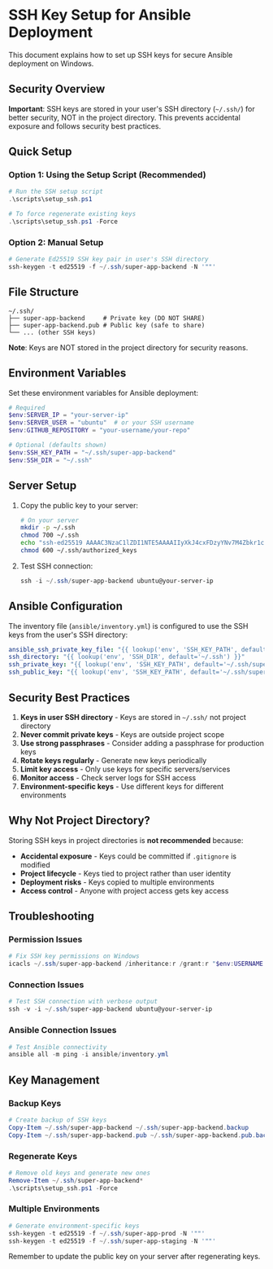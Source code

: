 # SSH Key Setup for Ansible Deployment

This document explains how to set up SSH keys for secure Ansible deployment on Windows.

## Security Overview

**Important**: SSH keys are stored in your user's SSH directory (`~/.ssh/`) for better security, NOT in the project directory. This prevents accidental exposure and follows security best practices.

## Quick Setup

### Option 1: Using the Setup Script (Recommended)

```powershell
# Run the SSH setup script
.\scripts\setup_ssh.ps1

# To force regenerate existing keys
.\scripts\setup_ssh.ps1 -Force
```

### Option 2: Manual Setup

```powershell
# Generate Ed25519 SSH key pair in user's SSH directory
ssh-keygen -t ed25519 -f ~/.ssh/super-app-backend -N '""'
```

## File Structure

```
~/.ssh/
├── super-app-backend     # Private key (DO NOT SHARE)
├── super-app-backend.pub # Public key (safe to share)
└── ... (other SSH keys)
```

**Note**: Keys are NOT stored in the project directory for security reasons.

## Environment Variables

Set these environment variables for Ansible deployment:

```powershell
# Required
$env:SERVER_IP = "your-server-ip"
$env:SERVER_USER = "ubuntu"  # or your SSH username
$env:GITHUB_REPOSITORY = "your-username/your-repo"

# Optional (defaults shown)
$env:SSH_KEY_PATH = "~/.ssh/super-app-backend"
$env:SSH_DIR = "~/.ssh"
```

## Server Setup

1. Copy the public key to your server:
   ```bash
   # On your server
   mkdir -p ~/.ssh
   chmod 700 ~/.ssh
   echo "ssh-ed25519 AAAAC3NzaC1lZDI1NTE5AAAAIIyXkJ4cxFDzyYNv7M4Zbkr1cv+4Im2GKMxsYXbLqvkH soheil@DESKTOP-HM4PJ3D" >> ~/.ssh/authorized_keys
   chmod 600 ~/.ssh/authorized_keys
   ```

2. Test SSH connection:
   ```powershell
   ssh -i ~/.ssh/super-app-backend ubuntu@your-server-ip
   ```

## Ansible Configuration

The inventory file (`ansible/inventory.yml`) is configured to use the SSH keys from the user's SSH directory:

```yaml
ansible_ssh_private_key_file: "{{ lookup('env', 'SSH_KEY_PATH', default='~/.ssh/super-app-backend') }}"
ssh_directory: "{{ lookup('env', 'SSH_DIR', default='~/.ssh') }}"
ssh_private_key: "{{ lookup('env', 'SSH_KEY_PATH', default='~/.ssh/super-app-backend') }}"
ssh_public_key: "{{ lookup('env', 'SSH_KEY_PATH', default='~/.ssh/super-app-backend') }}.pub"
```

## Security Best Practices

1. **Keys in user SSH directory** - Keys are stored in `~/.ssh/` not project directory
2. **Never commit private keys** - Keys are outside project scope
3. **Use strong passphrases** - Consider adding a passphrase for production keys
4. **Rotate keys regularly** - Generate new keys periodically
5. **Limit key access** - Only use keys for specific servers/services
6. **Monitor access** - Check server logs for SSH access
7. **Environment-specific keys** - Use different keys for different environments

## Why Not Project Directory?

Storing SSH keys in project directories is **not recommended** because:

- **Accidental exposure** - Keys could be committed if `.gitignore` is modified
- **Project lifecycle** - Keys tied to project rather than user identity
- **Deployment risks** - Keys copied to multiple environments
- **Access control** - Anyone with project access gets key access

## Troubleshooting

### Permission Issues
```powershell
# Fix SSH key permissions on Windows
icacls ~/.ssh/super-app-backend /inheritance:r /grant:r "$env:USERNAME:(R)"
```

### Connection Issues
```powershell
# Test SSH connection with verbose output
ssh -v -i ~/.ssh/super-app-backend ubuntu@your-server-ip
```

### Ansible Connection Issues
```powershell
# Test Ansible connectivity
ansible all -m ping -i ansible/inventory.yml
```

## Key Management

### Backup Keys
```powershell
# Create backup of SSH keys
Copy-Item ~/.ssh/super-app-backend ~/.ssh/super-app-backend.backup
Copy-Item ~/.ssh/super-app-backend.pub ~/.ssh/super-app-backend.pub.backup
```

### Regenerate Keys
```powershell
# Remove old keys and generate new ones
Remove-Item ~/.ssh/super-app-backend*
.\scripts\setup_ssh.ps1 -Force
```

### Multiple Environments
```powershell
# Generate environment-specific keys
ssh-keygen -t ed25519 -f ~/.ssh/super-app-prod -N '""'
ssh-keygen -t ed25519 -f ~/.ssh/super-app-staging -N '""'
```

Remember to update the public key on your server after regenerating keys. 
